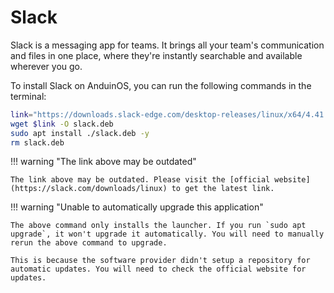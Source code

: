 # Slack

Slack is a messaging app for teams. It brings all your team's communication and files in one place, where they're instantly searchable and available wherever you go.

To install Slack on AnduinOS, you can run the following commands in the terminal:

```bash
link="https://downloads.slack-edge.com/desktop-releases/linux/x64/4.41.105/slack-desktop-4.41.105-amd64.deb"
wget $link -O slack.deb
sudo apt install ./slack.deb -y
rm slack.deb
```

!!! warning "The link above may be outdated"

    The link above may be outdated. Please visit the [official website](https://slack.com/downloads/linux) to get the latest link.

!!! warning "Unable to automatically upgrade this application"

    The above command only installs the launcher. If you run `sudo apt upgrade`, it won't upgrade it automatically. You will need to manually rerun the above command to upgrade.

    This is because the software provider didn't setup a repository for automatic updates. You will need to check the official website for updates.
